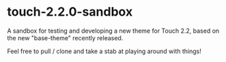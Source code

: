 touch-2.2.0-sandbox
===================

A sandbox for testing and developing a new theme for Touch 2.2, based on the new "base-theme" recently released. 

Feel free to pull / clone and take a stab at playing around with things!
